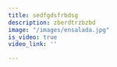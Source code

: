 ```yaml
---
title: sedfgdsfrbdsg
description: zberdtrzbzbd
image: "/images/ensalada.jpg"
is_video: true
video_link: ''

---
```


